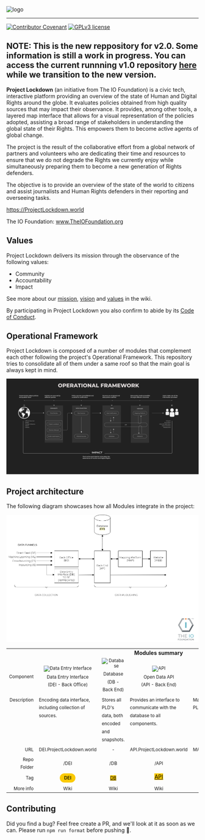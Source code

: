 <a id="top"></a>
 ![logo](https://user-images.githubusercontent.com/9198668/85232285-68543380-b430-11ea-8353-1aafb79baf78.png) 
<!-- HACKTOBERFEST LOGO -->

<!-- ![screenshot](https://user-images.githubusercontent.com/9198668/94893112-f96b8980-04b8-11eb-984f-ad13b882a35a.png) -->
***
[![Contributor Covenant](https://img.shields.io/badge/Contributor%20Covenant-v2.0%20adopted-ff69b4.svg)](https://github.com/TheIOFoundation/ProjectLockdown/wiki/Code-of-Conduct)
[![GPLv3 license](https://img.shields.io/badge/License-GPLv3-blue.svg)](https://github.com/TheIOFoundation/ProjectLockdown/blob/master/LICENSE)


## NOTE: This is the new reppository for v2.0. Some information is still a work in progress. You can access the current runnning v1.0 repository <a href="https://github.com/Code-for-All/lockdown/">here</a> while we transition to the new version.


**Project Lockdown** (an initiative from The IO Foundation) is a civic tech, interactive platform providing an overview of the state of Human and  Digital Rights around the globe. It evaluates policies obtained from high quality sources that may impact their observance. It provides, among other tools, a layered map interface that allows for a visual representation of the policies adopted, assisting a broad range of stakeholders in understanding the global state of their Rights. This empowers them to become active agents of global change.

The project is the result of the collaborative effort from a global network of partners and volunteers who are dedicating their time and resources to ensure that we do not degrade the Rights we currently enjoy while simultaneously preparing them to become a new generation of Rights defenders.

The objective is to provide an overview of the state of the world to citizens and assist journalists and Human Rights defenders in their reporting and overseeing tasks.

https://ProjectLockdown.world

The IO Foundation: www.TheIOFoundation.org


## Values
Project Lockdown delivers its mission through the observance of the following values:
- Community
- Accountability
- Impact

See more about our [mission](https://github.com/TheIOFoundation/ProjectLockdown/wiki/About/#mission), [vision](https://github.com/TheIOFoundation/ProjectLockdown/wiki/About/#vision) and [values](https://github.com/TheIOFoundation/ProjectLockdown/wiki/About/#values) in the wiki.

By participating in Project Lockdown you also confirm to abide by its [Code of Conduct](https://github.com/TheIOFoundation/ProjectLockdown/wiki/Code-of-Conduct).

## Operational Framework

Project Lockdown is composed of a number of modules that complement each other following the project's Operational Framework.
This repository tries to consolidate all of them under a same roof so that the main goal is always kept in mind.

<img src="https://github.com/TheIOFoundation/ProjectLockdown/blob/master/Docs/General/%5BTIOF%20PLD%5D%20Comms%20%5BP%5D%20Operational%20Framework%20ENG%20v1.5.png" alt="Operational Framework" title="Operational Framework"/>


## Project architecture
The following diagram showcases how all Modules integrate in the project:

<img src="https://github.com/TheIOFoundation/ProjectLockdown/blob/master/Docs/Diagrams/%5BTIOF%20PLD%5D%20Docs%20%5BP%5D%20General%20Modules%20Diagram%20ENG%20v1.0.png" alt="Project Diagram" title="Project Diagram"/>

<table width="100%">
  <tr align="center" width="100%" valign="top">
    <td colspan="6"><b> Modules summary </b> </td>
  </tr>
  <tr align="center">
    <td align="Right"><sub>Component</sub></td>
    <td width="18%"><sub><img src="https://user-images.githubusercontent.com/9198668/94660914-e92ca080-0338-11eb-94ed-72817fadbd2c.png" alt="Data Entry Interface" title="Data Entry Interface" xwidth="100" height="50" />
<br/>
Data Entry Interface
<br/>(DEI - Back Office)
</td>  
    <td width="18%"><sub>
      <img src="https://user-images.githubusercontent.com/9198668/94664656-bb962600-033d-11eb-87f6-d26358650532.png" alt="Database" title="Database" xwidth="100" height="50" />
<br/>
Database
<br/>(DB - Back End)
</td>
    <td width="18%"><sub>
      <img src="https://user-images.githubusercontent.com/9198668/94660909-e7fb7380-0338-11eb-9fc4-e76ecacd4c34.png" alt="API" title="API" xwidth="100" height="50" />
<br/>
Open Data API
<br/>(API - Back End)
</td>
    <td width="18%"><sub>
      <img src="https://user-images.githubusercontent.com/9198668/94660918-e9c53700-0338-11eb-9a6b-0fda5063301b.png" alt="Mapping Platform" title="Mapping Platform" xwidth="100" height="50" />
<br/>
Mapping Platform
<br/>(MP - Front End)
</td>
    <td width="18%"><sub>
      <img src="https://user-images.githubusercontent.com/9198668/94660919-e9c53700-0338-11eb-96e4-dd85b22350bf.png" alt="Website" title="Website" xwidth="100" height="50" />
<br/>
Website
<br/>(WEB - Front End)
</td>
  </tr>

  <tr valign="top">
    <td align="Right"><sub>Description</td>
    <td><sub>Encoding data interface, including collection of sources.</td>
    <td><sub>Stores all PLD's data, both encoded and snapshots.</td>
    <td><sub>Provides an interface to communicate with the database to all components.</td>
    <td><sub>Mapping platform rendering PLD's research.</td>
    <td><sub>Project Lockdown's public website.</td>
  </tr>
  <tr align="center">
    <td align="Right"><sub>URL</td>
    <td><sub>
<a class="IssueLabel--big d-inline-block v-align-top lh-condensed js-label-link" href="https://DEI.ProjectLockdown.world" style="text-decoration: none;cursor: pointer;" title="Visit the Data Entry Interface" alt="Visit the Data Entry Interface"><span>DEI.ProjectLockdown.world</span>
</a>
</td>
    <td><sub> - </td>
    <td><sub>
<a class="IssueLabel--big d-inline-block v-align-top lh-condensed js-label-link" href="https://API.ProjectLockdown.world" style="text-decoration: none;cursor: pointer;" title="Test the API" alt="Test the API"><span>API.ProjectLockdown.world</span>
</a>
</td>
    <td><sub>
<a class="IssueLabel--big d-inline-block v-align-top lh-condensed js-label-link" href="https://MAP.ProjectLockdown.world" style="text-decoration: none;cursor: pointer;" title="Visit the Mapping Platform" alt="Visit the Mapping Platform"><span>MAP.ProjectLockdown.world</span>
</a>
</td>
    <td><sub>
<a class="IssueLabel--big d-inline-block v-align-top lh-condensed js-label-link" href="https://ProjectLockdown.world" style="text-decoration: none;cursor: pointer;" title="Visit Project Lockdown's website" alt="Visit Project Lockdown's website"><span>ProjectLockdown.world</span>
</a>
</td>
  </tr>
  <tr align="center">
    <td align="Right"><sub>Repo Folder</td>
    <td><sub>
<a class="IssueLabel--big d-inline-block v-align-top lh-condensed js-label-link" href="https://github.com/TheIOFoundation/ProjectLockdown/tree/master/DEI" style="text-decoration: none;cursor: pointer;" title="Check the code at the master branch" alt="Check the code at the master branch"><span>/DEI</span>
</a>
</td>
    <td><sub>
<a class="IssueLabel--big d-inline-block v-align-top lh-condensed js-label-link" href="https://github.com/TheIOFoundation/ProjectLockdown/tree/master/DB" style="text-decoration: none;cursor: pointer;" title="Check the code at the master branch" alt="Check the code at the master branch"><span>/DB</span>
</a>
</td>
    <td><sub>
<a class="IssueLabel--big d-inline-block v-align-top lh-condensed js-label-link" href="https://github.com/TheIOFoundation/ProjectLockdown/tree/master/API" style="text-decoration: none;cursor: pointer;" title="Check the code at the master branch" alt="Check the code at the master branch"><span>/API</span>
</a>
</td>
    <td><sub>
<a class="IssueLabel--big d-inline-block v-align-top lh-condensed js-label-link" href="https://github.com/TheIOFoundation/ProjectLockdown/tree/master/MAP" style="text-decoration: none;cursor: pointer;" title="Check the code at the master branch" alt="Check the code at the master branch"><span>/MAP</span>
</a>
</td>
    <td><sub>
<a class="IssueLabel--big d-inline-block v-align-top lh-condensed js-label-link" href="https://github.com/TheIOFoundation/ProjectLockdown/tree/master/WEB" style="text-decoration: none;cursor: pointer;" title="Check the code at the master branch" alt="Check the code at the master branch"><span>/WEB</span>
</td>
  </tr>
  <tr align="center">
    <td align="Right"><sub>Tag</td>
    <td><sub>
<a title="Check Issues for this Component" alt="Check Issues for this Component" class="IssueLabel--big d-inline-block v-align-top lh-condensed js-label-link" href="/TheIOFoundation/ProjectLockdown/labels/DEI">
<span style="background-color: #fbca04; color: #000000; padding: 0 10px; font-size: 12px; font-weight: 500; line-height: 22px!important; border:1px solid transparent; border-radius: 2em;display: inline-block!important;vertical-align: top!important;text-decoration: none;cursor: pointer;">
DEI
</span>
</a>
</td>
    <td><sub><a title="Check Issues for this Component" alt="Check Issues for this Component" class="IssueLabel--big d-inline-block v-align-top lh-condensed js-label-link" href="/TheIOFoundation/ProjectLockdown/labels/DB" style="background-color: #fbca04; color: #000000; ">
        <span>DB</span>
      </a></td>
    <td><a title="Check Issues for this Component" alt="Check Issues for this Component" class="IssueLabel--big d-inline-block v-align-top lh-condensed js-label-link" href="/TheIOFoundation/ProjectLockdown/labels/API" style="background-color: #fbca04; color: #000000; ">
        <span>API</span>
      </a></td>
    <td><sub><a title="Check Issues for this Component" alt="Check Issues for this Component" class="IssueLabel--big d-inline-block v-align-top lh-condensed js-label-link" href="/TheIOFoundation/ProjectLockdown/labels/MP" style="background-color: #fbca04; color: #000000; ">
        <span>MP</span>
      </a></td>
    <td><sub><a title="Check Issues for this Component" alt="Check Issues for this Component" class="IssueLabel--big d-inline-block v-align-top lh-condensed js-label-link" href="/TheIOFoundation/ProjectLockdown/labels/WEB" style="background-color: #fbca04; color: #000000; ">
        <span>WEB</span>
      </a></td>
  </tr> 
<tr align="center">
    <td align="Right"><sub>More info</td>
    <td><sub>
<a class="IssueLabel--big d-inline-block v-align-top lh-condensed js-label-link" href="https://github.com/TheIOFoundation/ProjectLockdown/wiki/%5BBackOffice%5D-Data-Entry-Interface-(DEI)" style="text-decoration: none;cursor: pointer;" title="Learn more about this Component" alt="Learn more about this Component"><span>Wiki</span>
</a>
</td>
    <td><sub>
<a class="IssueLabel--big d-inline-block v-align-top lh-condensed js-label-link" href="https://github.com/TheIOFoundation/ProjectLockdown/wiki/%5BBack-End%5D-Database-(DB)" style="text-decoration: none;cursor: pointer;" title="Learn more about this Component" alt="Learn more about this Component"><span>Wiki</span>
</a>
</td>
    <td><sub>
<a class="IssueLabel--big d-inline-block v-align-top lh-condensed js-label-link" href="https://github.com/TheIOFoundation/ProjectLockdown/wiki/%5BBackEnd%5D-Open-Data-API-(API)" style="text-decoration: none;cursor: pointer;" title="Learn more about this Component" alt="Learn more about this Component"><span>Wiki</span>
</a>
</td>
    <td><sub>
<a class="IssueLabel--big d-inline-block v-align-top lh-condensed js-label-link" href="https://github.com/TheIOFoundation/ProjectLockdown/wiki/%5BFrontEnd%5D-Mapping-Platform-(MP)" style="text-decoration: none;cursor: pointer;" title="Learn more about this Component" alt="Learn more about this Component"><span>Wiki</span>
</a>
</td>
    <td><sub>
<a class="IssueLabel--big d-inline-block v-align-top lh-condensed js-label-link" href="https://github.com/TheIOFoundation/ProjectLockdown/wiki/%5BFrontEnd%5D-Website-(WEB)" style="text-decoration: none;cursor: pointer;" title="Learn more about this Component" alt="Learn more about this Component"><span>Wiki</span>
</a>
</td>
  </tr>
</table>





## Contributing

Did you find a bug? Feel free create a PR, and we'll look at it as soon as we can. Please run `npm run format` before pushing 🙂.
